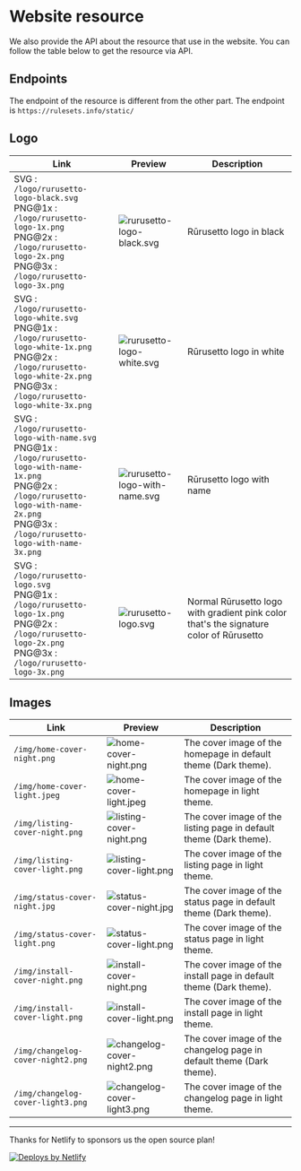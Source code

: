 # Website resource

We also provide the API about the resource that use in the website. You can follow the table below to get the resource via API.

## Endpoints

The endpoint of the resource is different from the other part. The endpoint is `https://rulesets.info/static/`

## Logo

| Link                                                                                                                                                                                                      | Preview                                                                                         | Description                                                                            |
|-----------------------------------------------------------------------------------------------------------------------------------------------------------------------------------------------------------|-------------------------------------------------------------------------------------------------|----------------------------------------------------------------------------------------|
| SVG : `/logo/rurusetto-logo-black.svg`<br/>PNG@1x : `/logo/rurusetto-logo-1x.png`<br/>PNG@2x : `/logo/rurusetto-logo-2x.png`<br/>PNG@3x : `/logo/rurusetto-logo-3x.png`                                   | ![rurusetto-logo-black.svg](https://rulesets.info/static/logo/rurusetto-logo-black.svg)         | Rūrusetto logo in black                                                                |
| SVG : `/logo/rurusetto-logo-white.svg`<br/>PNG@1x : `/logo/rurusetto-logo-white-1x.png`<br/>PNG@2x : `/logo/rurusetto-logo-white-2x.png`<br/>PNG@3x : `/logo/rurusetto-logo-white-3x.png`                 | ![rurusetto-logo-white.svg](https://rulesets.info/static/logo/rurusetto-logo-white.svg)         | Rūrusetto logo in white                                                                |
| SVG : `/logo/rurusetto-logo-with-name.svg`<br/>PNG@1x : `/logo/rurusetto-logo-with-name-1x.png`<br/>PNG@2x : `/logo/rurusetto-logo-with-name-2x.png`<br/>PNG@3x : `/logo/rurusetto-logo-with-name-3x.png` | ![rurusetto-logo-with-name.svg](https://rulesets.info/static/logo/rurusetto-logo-with-name.svg) | Rūrusetto logo with name                                                               |
| SVG : `/logo/rurusetto-logo.svg`<br/>PNG@1x : `/logo/rurusetto-logo-1x.png`<br/>PNG@2x : `/logo/rurusetto-logo-2x.png`<br/>PNG@3x : `/logo/rurusetto-logo-3x.png`                                         | ![rurusetto-logo.svg](https://rulesets.info/static/logo/rurusetto-logo.svg)                     | Normal Rūrusetto logo with gradient pink color that's the signature color of Rūrusetto |

## Images

| Link                              | Preview                                                                                    | Description                                                          |
|-----------------------------------|--------------------------------------------------------------------------------------------|----------------------------------------------------------------------|
| `/img/home-cover-night.png`       | ![home-cover-night.png](https://rulesets.info/static/img/home-cover-night.png)             | The cover image of the homepage in default theme (Dark theme).       |
| `/img/home-cover-light.jpeg`      | ![home-cover-light.jpeg](https://rulesets.info/static/img/home-cover-light.jpeg)           | The cover image of the homepage in light theme.                      |
| `/img/listing-cover-night.png`    | ![listing-cover-night.png](https://rulesets.info/static/img/listing-cover-night.png)       | The cover image of the listing page in default theme (Dark theme).   |
| `/img/listing-cover-light.png`    | ![listing-cover-light.png](https://rulesets.info/static/img/listing-cover-light.png)       | The cover image of the listing page in light theme.                  |
| `/img/status-cover-night.jpg`     | ![status-cover-night.jpg](https://rulesets.info/static/img/status-cover-night.jpg)         | The cover image of the status page in default theme (Dark theme).    |
| `/img/status-cover-light.png`     | ![status-cover-light.png](https://rulesets.info/static/img/status-cover-light.png)         | The cover image of the status page in light theme.                   |
| `/img/install-cover-night.png`    | ![install-cover-night.png](https://rulesets.info/static/img/install-cover-night.png)       | The cover image of the install page in default theme (Dark theme).   |
| `/img/install-cover-light.png`    | ![install-cover-light.png](https://rulesets.info/static/img/install-cover-light.png)       | The cover image of the install page in light theme.                  |
| `/img/changelog-cover-night2.png` | ![changelog-cover-night2.png](https://rulesets.info/static/img/changelog-cover-night2.png) | The cover image of the changelog page in default theme (Dark theme). |
| `/img/changelog-cover-light3.png` | ![changelog-cover-light3.png](https://rulesets.info/static/img/changelog-cover-light3.png) | The cover image of the changelog page in light theme.                |

----------------------------------------------------------------------------------------------------

Thanks for Netlify to sponsors us the open source plan!

<a href="https://www.netlify.com">
  <img src="https://www.netlify.com/img/global/badges/netlify-color-accent.svg" alt="Deploys by Netlify" />
</a>